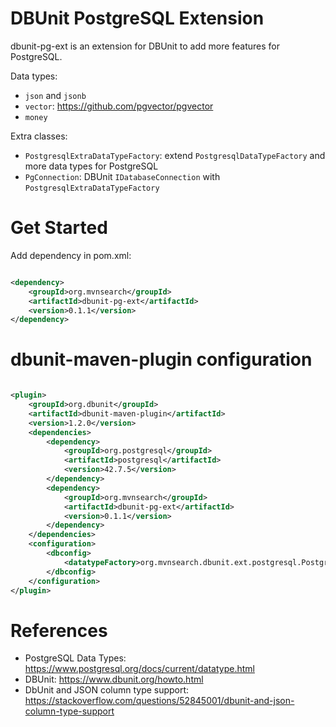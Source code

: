 DBUnit PostgreSQL Extension
=============================

dbunit-pg-ext is an extension for DBUnit to add more features for PostgreSQL.

Data types:

- `json` and `jsonb`
- `vector`: https://github.com/pgvector/pgvector
- `money`

Extra classes:

- `PostgresqlExtraDataTypeFactory`: extend `PostgresqlDataTypeFactory` and more data types for PostgreSQL
- `PgConnection`: DBUnit `IDatabaseConnection` with `PostgresqlExtraDataTypeFactory`

# Get Started

Add dependency in pom.xml:

```xml

<dependency>
    <groupId>org.mvnsearch</groupId>
    <artifactId>dbunit-pg-ext</artifactId>
    <version>0.1.1</version>
</dependency>
````

# dbunit-maven-plugin configuration

```xml

<plugin>
    <groupId>org.dbunit</groupId>
    <artifactId>dbunit-maven-plugin</artifactId>
    <version>1.2.0</version>
    <dependencies>
        <dependency>
            <groupId>org.postgresql</groupId>
            <artifactId>postgresql</artifactId>
            <version>42.7.5</version>
        </dependency>
        <dependency>
            <groupId>org.mvnsearch</groupId>
            <artifactId>dbunit-pg-ext</artifactId>
            <version>0.1.1</version>
        </dependency>
    </dependencies>
    <configuration>
        <dbconfig>
            <datatypeFactory>org.mvnsearch.dbunit.ext.postgresql.PostgresqlExtraDataTypeFactory</datatypeFactory>
        </dbconfig>
    </configuration>
</plugin>

```

# References

* PostgreSQL Data Types: https://www.postgresql.org/docs/current/datatype.html
* DBUnit: https://www.dbunit.org/howto.html
* DbUnit and JSON column type support: https://stackoverflow.com/questions/52845001/dbunit-and-json-column-type-support
